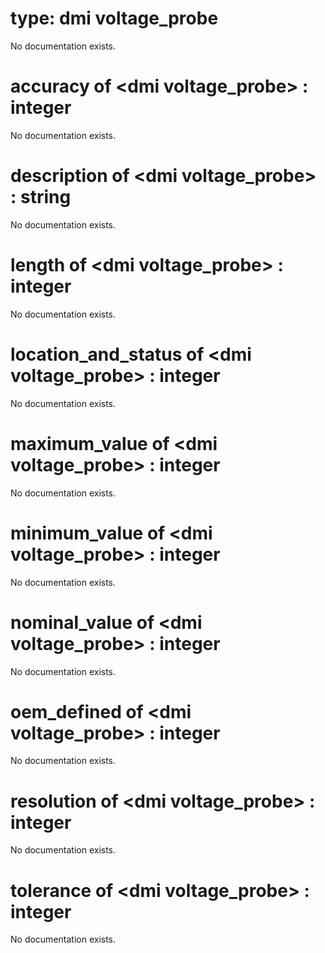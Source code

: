 # type: dmi voltage_probe

No documentation exists.

# accuracy of &lt;dmi voltage_probe&gt; : integer

No documentation exists.

# description of &lt;dmi voltage_probe&gt; : string

No documentation exists.

# length of &lt;dmi voltage_probe&gt; : integer

No documentation exists.

# location_and_status of &lt;dmi voltage_probe&gt; : integer

No documentation exists.

# maximum_value of &lt;dmi voltage_probe&gt; : integer

No documentation exists.

# minimum_value of &lt;dmi voltage_probe&gt; : integer

No documentation exists.

# nominal_value of &lt;dmi voltage_probe&gt; : integer

No documentation exists.

# oem_defined of &lt;dmi voltage_probe&gt; : integer

No documentation exists.

# resolution of &lt;dmi voltage_probe&gt; : integer

No documentation exists.

# tolerance of &lt;dmi voltage_probe&gt; : integer

No documentation exists.
